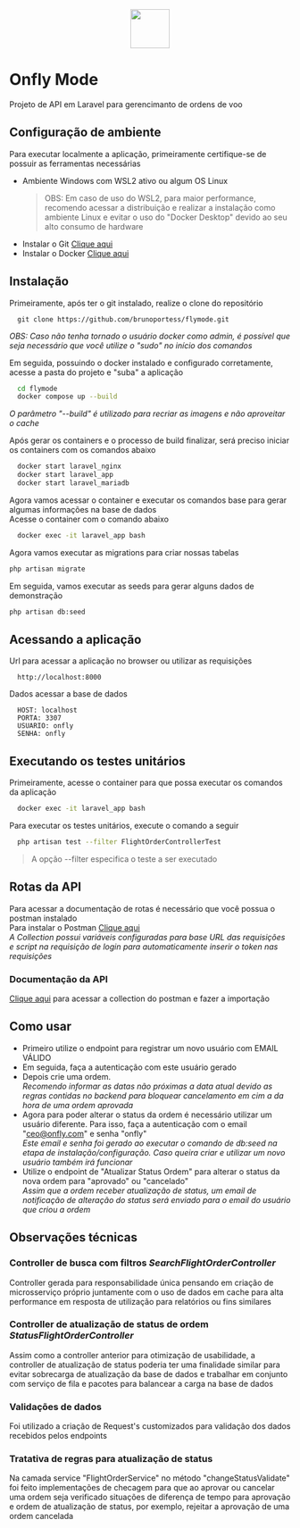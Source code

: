 
<div style="display: flex; justify-content: center;">
<img loading="lazy" width="70" src="https://www.onfly.com.br/wp-content/uploads/2024/07/onfly-logo-azul-01-768x307-1.webp" />
</div>

# Onfly Mode

Projeto de API em Laravel para gerencimanto de ordens de voo

## Configuração de ambiente
Para executar localmente a aplicação, primeiramente certifique-se de possuir as ferramentas necessárias
- Ambiente Windows com WSL2 ativo ou algum OS Linux
  > OBS: Em caso de uso do WSL2, para maior performance, recomendo acessar a distribuição e realizar a instalação como ambiente Linux e evitar o uso do "Docker Desktop" devido ao seu alto consumo de hardware
- Instalar o Git [Clique aqui](https://git-scm.com/downloads)
- Instalar o Docker [Clique aqui](https://docs.docker.com/engine/install)



## Instalação

Primeiramente, após ter o git instalado, realize o clone do repositório

```
  git clone https://github.com/brunoportess/flymode.git
```

_OBS: Caso não tenha tornado o usuário docker como admin, é possível que seja necessário que você utilize o "sudo" no início dos comandos_

Em seguida, possuindo o docker instalado e configurado corretamente, acesse a pasta do projeto e "suba" a aplicação
```bash
  cd flymode
  docker compose up --build
``` 
_O parâmetro "--build" é utilizado para recriar as imagens e não aproveitar o cache_  

Após gerar os containers e o processo de build finalizar, será preciso iniciar os containers com os comandos abaixo
```bash
  docker start laravel_nginx
  docker start laravel_app
  docker start laravel_mariadb  
  ```  

Agora vamos acessar o container e executar os comandos base para gerar algumas informações na base de dados  
Acesse o container com o comando abaixo
```bash
  docker exec -it laravel_app bash
  ```
Agora vamos executar as migrations para criar nossas tabelas
  ```bash
  php artisan migrate
  ```
Em seguida, vamos executar as seeds para gerar alguns dados de demonstração
  ```bash
  php artisan db:seed
```


## Acessando a aplicação
Url para acessar a aplicação no browser ou utilizar as requisições
```
  http://localhost:8000
``` 
Dados acessar a base de dados
```
  HOST: localhost
  PORTA: 3307
  USUARIO: onfly
  SENHA: onfly
``` 
## Executando os testes unitários
Primeiramente, acesse o container para que possa executar os comandos da aplicação
```bash
  docker exec -it laravel_app bash
```

Para executar os testes unitários, execute o comando a seguir

```bash
  php artisan test --filter FlightOrderControllerTest
```
> A opção --filter especifica o teste a ser executado


## Rotas da API

Para acessar a documentação de rotas é necessário que você possua o postman instalado  
Para instalar o Postman  [Clique aqui](https://www.postman.com/downloads)  
_A Collection possui variáveis configuradas para base URL das requisições e script na requisição de login para automaticamente inserir o token nas requisições_

### Documentação da API
[Clique aqui](https://github.com/brunoportess/flymode/blob/main/Onfly.postman_collection.json) para acessar a collection do postman e fazer a importação

## Como usar
- Primeiro utilize o endpoint para registrar um novo usuário com EMAIL VÁLIDO
- Em seguida, faça a autenticação com este usuário gerado
- Depois crie uma ordem.  
_Recomendo informar as datas não próximas a data atual devido as regras contidas no backend para bloquear cancelamento em cim a da hora de uma ordem aprovada_
- Agora para poder alterar o status da ordem é necessário utilizar um usuário diferente. Para isso, faça a autenticação com o email "ceo@onfly.com" e senha "onfly"  
_Este email e senha foi gerado ao executar o comando de db:seed na etapa de instalação/configuração. Caso queira criar e utilizar um novo usuário também irá funcionar_
- Utilize o endpoint de "Atualizar Status Ordem" para alterar o status da nova ordem para "aprovado" ou "cancelado"  
_Assim que a ordem receber atualização de status, um email de notificação de alteração do status será enviado para o email do usuário que criou a ordem_
## Observações técnicas

### Controller de busca com filtros _SearchFlightOrderController_

Controller gerada para responsabilidade única pensando em criação de microsserviço próprio juntamente com o uso de dados em cache para alta performance em resposta de utilização para relatórios ou fins similares

### Controller de atualização de status de ordem _StatusFlightOrderController_
Assim como a controller anterior para otimização de usabilidade, a controller de atualização de status poderia ter uma finalidade similar para evitar sobrecarga de atualização da base de dados e trabalhar em conjunto com serviço de fila e pacotes para balancear a carga na base de dados

### Validações de dados
Foi utilizado a criação de Request's customizados para validação dos dados recebidos pelos endpoints

### Tratativa de regras para atualização de status
Na camada service "FlightOrderService" no método "changeStatusValidate" foi feito implementações de checagem para que ao aprovar ou cancelar uma ordem seja verificado situações de diferença de tempo para aprovação e ordem de atualização de status, por exemplo, rejeitar a aprovação de uma ordem cancelada

